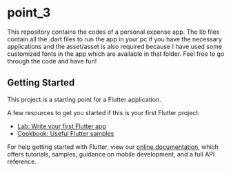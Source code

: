 # point_3

This repository contains the codes of a personal expense app.
The lib files contain all the .dart files to run the app in your pc if you have the necessary applications and the asset/asset is also required because I have used some customized fonts in the app which are available in that folder.
Feel free to go through the code and have fun!

## Getting Started

This project is a starting point for a Flutter application.

A few resources to get you started if this is your first Flutter project:

- [Lab: Write your first Flutter app](https://flutter.dev/docs/get-started/codelab)
- [Cookbook: Useful Flutter samples](https://flutter.dev/docs/cookbook)

For help getting started with Flutter, view our
[online documentation](https://flutter.dev/docs), which offers tutorials,
samples, guidance on mobile development, and a full API reference.
